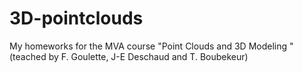 # 3D-pointclouds
My homeworks for the MVA course "Point Clouds and 3D Modeling " (teached by F. Goulette, J-E Deschaud  and T. Boubekeur)
